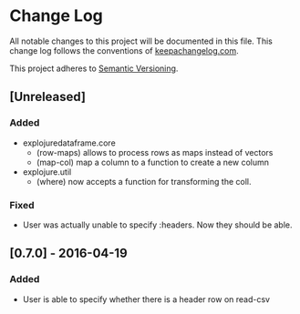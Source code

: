 # Change Log
All notable changes to this project will be documented in this file.
This change log follows the conventions of
[keepachangelog.com](http://keepachangelog.com/).

This project adheres to [Semantic Versioning](http://semver.org/).

## [Unreleased]
### Added
- explojuredataframe.core
    - (row-maps) allows to process rows as maps instead of vectors
    - (map-col) map a column to a function to create a new column
- explojure.util
    - (where) now accepts a function for transforming the coll.

### Fixed
- User was actually unable to specify :headers.  Now they should be able.

## [0.7.0] - 2016-04-19
### Added
- User is able to specify whether there is a header row on read-csv
